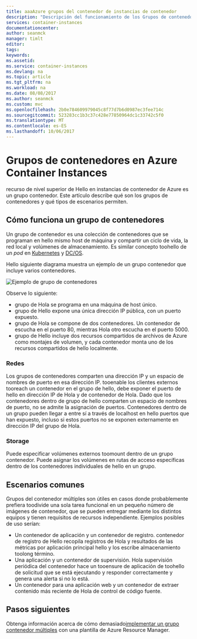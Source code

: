 ```yaml
---
title: aaaAzure grupos del contenedor de instancias de contenedor
description: "Descripción del funcionamiento de los Grupos de contenedores en Azure Container Instances"
services: container-instances
documentationcenter: 
author: seanmck
manager: timlt
editor: 
tags: 
keywords: 
ms.assetid: 
ms.service: container-instances
ms.devlang: na
ms.topic: article
ms.tgt_pltfrm: na
ms.workload: na
ms.date: 08/08/2017
ms.author: seanmck
ms.custom: mvc
ms.openlocfilehash: 2b0e784609979045c8f77d7b6d0987ec3fee714c
ms.sourcegitcommit: 523283cc1b3c37c428e77850964dc1c33742c5f0
ms.translationtype: MT
ms.contentlocale: es-ES
ms.lasthandoff: 10/06/2017
---
```

# <a name="container-groups-in-azure-container-instances"></a>Grupos de contenedores en Azure Container Instances

recurso de nivel superior de Hello en instancias de contenedor de Azure es un grupo contenedor. Este artículo describe qué son los grupos de contenedores y qué tipos de escenarios permiten.

## <a name="how-a-container-group-works"></a>Cómo funciona un grupo de contenedores

Un grupo de contenedor es una colección de contenedores que se programan en hello mismo host de máquina y compartir un ciclo de vida, la red local y volúmenes de almacenamiento. Es similar concepto toohello de un *pod* en [Kubernetes](https://kubernetes.io/docs/concepts/workloads/pods/pod/) y [DC/OS](https://dcos.io/docs/1.9/deploying-services/pods/).

Hello siguiente diagrama muestra un ejemplo de un grupo contenedor que incluye varios contenedores.

![Ejemplo de grupo de contenedores][container-groups-example]

Observe lo siguiente:

- grupo de Hola se programa en una máquina de host único.
- grupo de Hello expone una única dirección IP pública, con un puerto expuesto.
- grupo de Hola se compone de dos contenedores. Un contenedor de escucha en el puerto 80, mientras Hola otro escucha en el puerto 5000.
- grupo de Hello incluye dos recursos compartidos de archivos de Azure como montajes de volumen, y cada contenedor monta uno de los recursos compartidos de hello localmente.

### <a name="networking"></a>Redes

Los grupos de contenedores comparten una dirección IP y un espacio de nombres de puerto en esa dirección IP. tooenable los clientes externos tooreach un contenedor en el grupo de hello, debe exponer el puerto de hello en dirección IP de Hola y de contenedor de Hola. Dado que los contenedores dentro de grupo de hello comparten un espacio de nombres de puerto, no se admite la asignación de puertos. Contenedores dentro de un grupo pueden llegar a entre sí a través de localhost en hello puertos que han expuesto, incluso si estos puertos no se exponen externamente en dirección IP del grupo de Hola.

### <a name="storage"></a>Storage

Puede especificar volúmenes externos toomount dentro de un grupo contenedor. Puede asignar los volúmenes en rutas de acceso específicas dentro de los contenedores individuales de hello en un grupo.

## <a name="common-scenarios"></a>Escenarios comunes

Grupos del contenedor múltiples son útiles en casos donde probablemente prefiera toodivide una sola tarea funcional en un pequeño número de imágenes de contenedor, que se pueden entregar mediante los distintos equipos y tienen requisitos de recursos independiente. Ejemplos posibles de uso serían:

- Un contenedor de aplicación y un contenedor de registro. contenedor de registro de Hello recopila registros de Hola y resultados de las métricas por aplicación principal hello y los escribe almacenamiento toolong término.
- Una aplicación y un contenedor de supervisión. Hola supervisión periódica del contenedor hace un tooensure de aplicación de toohello de solicitud que se está ejecutando y responder correctamente y genera una alerta si no lo está.
- Un contenedor para una aplicación web y un contenedor de extraer contenido más reciente de Hola de control de código fuente.

## <a name="next-steps"></a>Pasos siguientes

Obtenga información acerca de cómo demasiado[implementar un grupo contenedor múltiples](container-instances-multi-container-group.md) con una plantilla de Azure Resource Manager.

<!-- IMAGES -->

[container-groups-example]: ./media/container-instances-container-groups/container-groups-example.png